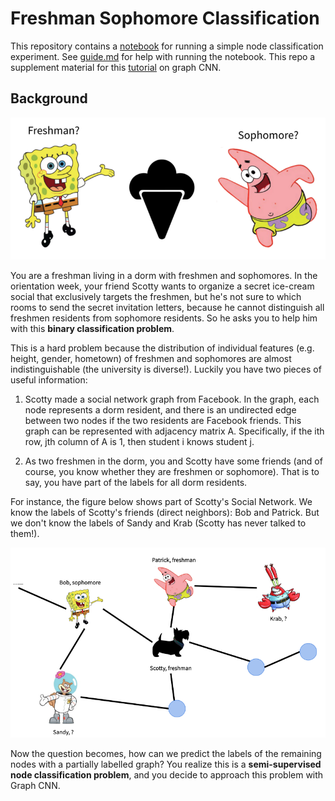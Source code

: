 # Freshman Sophomore Classification

This repository contains a [notebook](https://github.com/Lavenderjiang/freshman_sophomore_classification/blob/master/main.ipynb) 
for running a simple node classification experiment. See [guide.md](https://github.com/Lavenderjiang/freshman_sophomore_classification/blob/master/guide.md) 
for help with running the notebook. This repo a supplement material 
for this [tutorial](https://medium.com/@lavenderchiang/topology-adaptive-graph-cnn-8c4dffff858e) on graph CNN. 

## Background
![icecream](img/icecream_social.png)

You are a freshman living in a dorm with freshmen and sophomores. 
In the orientation week, your friend Scotty wants to organize a secret ice-cream social that exclusively targets the freshmen, 
but he's not sure to which rooms to send the secret invitation letters, 
because he cannot distinguish all freshmen residents from sophomore residents. 
So he asks you to help him with this **binary classification problem**.

This is a hard problem because the distribution of individual features (e.g. height, gender, hometown)
of freshmen and sophomores are almost indistinguishable (the university is diverse!). 
Luckily you have two pieces of useful information:

1. Scotty made a social network graph from Facebook. 
In the graph, each node represents a dorm resident, and there is an undirected edge between two nodes if the two residents are Facebook friends. 
This graph can be represented with adjacency matrix A. Specifically, if the ith row, jth column of A is 1, then student i knows student j. 

2. As two freshmen in the dorm, you and Scotty have some friends
 (and of course, you know whether they are freshmen or sophomore). 
 That is to say, you have part of the labels for all dorm residents. 
 
 For instance, the figure below shows part of Scotty's Social Network. 
 We know the labels of Scotty's friends (direct neighbors): Bob and Patrick.
 But we don't know the labels of Sandy and Krab (Scotty has never talked to them!).

![icecream](img/social_network.png)

Now the question becomes, how can we predict the labels of the remaining nodes with a partially labelled graph? 
You realize this is a **semi-supervised node classification problem**, and you decide to approach this problem with Graph CNN.